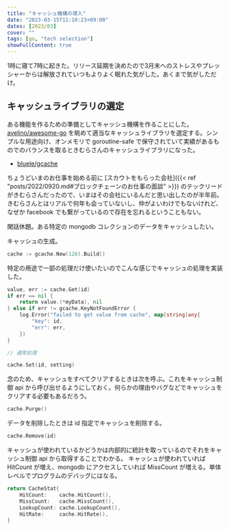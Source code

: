 ```yaml
---
title: "キャッシュ機構の導入"
date: "2023-03-15T11:10:23+09:00"
dates: [2023/03]
cover: ""
tags: [go, "tech selection"]
showFullContent: true
---
```


1時に寝て7時に起きた。リリース延期を決めたので3月末へのストレスやプレッシャーからは解放されていつもよりよく眠れた気がした。あくまで気がしただけ。

## キャッシュライブラリの選定

ある機能を作るための準備としてキャッシュ機構を作ることにした。[avelino/awesome-go](https://github.com/avelino/awesome-go) を眺めて適当なキャッシュライブラリを選定する。シンプルな用途向け、オンメモリで goroutine-safe で保守されていて実績があるものでのバランスを取るときむらさんのキャッシュライブラリになった。

* [bluele/gcache](https://github.com/bluele/gcache)

ちょうどいまのお仕事を始める前に [スカウトをもらった会社]({{< ref "posts/2022/0920.md#ブロックチェーンのお仕事の面談" >}}) のテックリードがきむらさんだったので、いまはその会社にいるんだと思い出したのが半年前。きむらさんとはリアルで何年も会っていないし、仲がよいわけでもないけれど、なぜか facebook でも繋がっているので存在を忘れるということもない。

閑話休題。ある特定の mongodb コレクションのデータをキャッシュしたい。

キャッシュの生成。

```go
cache := gcache.New(128).Build()
```

特定の用途で一部の処理だけ使いたいのでこんな感じでキャッシュの処理を実装した。

```go
value, err := cache.Get(id)
if err == nil {
    return value.(*myData), nil
} else if err != gcache.KeyNotFoundError {
    log.Error("failed to get value from cache", map[string]any{
        "key": id,
        "err": err,
    })
}

// 通常処理

cache.Set(id, setting)
```

念のため、キャッシュをすべてクリアするときは次を呼ぶ。これをキャッシュ制御 api から呼び出せるようにしておく。何らかの理由やバグなどでキャッシュをクリアする必要もあるだろう。

```go
cache.Purge()
```

データを削除したときは id 指定でキャッシュを削除する。

```go
cache.Remove(id)
```

キャッシュが使われているかどうかは内部的に統計を取っているのでそれをキャッシュ制御 api から取得することでわかる。
キャッシュが使われていれば  HitCount が増え、mongodb にアクセスしていれば MissCount が増える。単体レベルでプログラムのデバッグにはなる。

```go
return CacheStat{
    HitCount:    cache.HitCount(),
    MissCount:   cache.MissCount(),
    LookupCount: cache.LookupCount(),
    HitRate:     cache.HitRate(),
}
```
